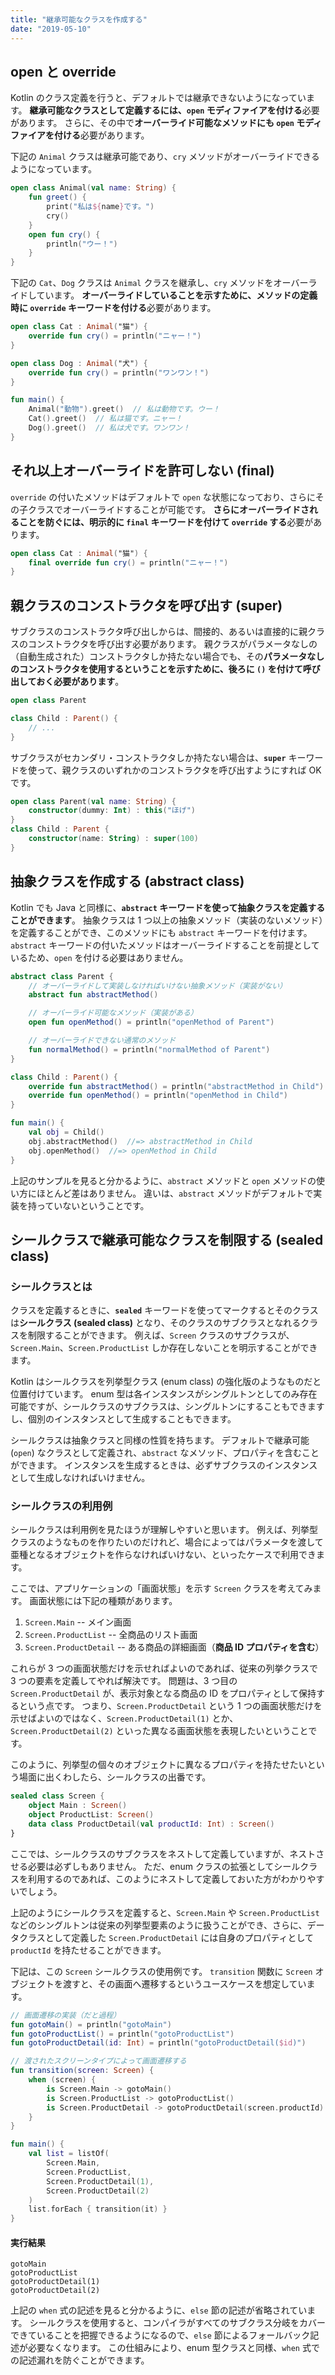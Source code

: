 ```yaml
---
title: "継承可能なクラスを作成する"
date: "2019-05-10"
---
```


open と override
----

Kotlin のクラス定義を行うと、デフォルトでは継承できないようになっています。
**継承可能なクラスとして定義するには、`open` モディファイアを付ける**必要があります。
さらに、その中で**オーバーライド可能なメソッドにも `open` モディファイアを付ける**必要があります。

下記の `Animal` クラスは継承可能であり、`cry` メソッドがオーバーライドできるようになっています。

```kotlin
open class Animal(val name: String) {
    fun greet() {
        print("私は${name}です。")
        cry()
    }
    open fun cry() {
        println("ウー！")
    }
}
```

下記の `Cat`、`Dog` クラスは `Animal` クラスを継承し、`cry` メソッドをオーバーライドしています。
**オーバーライドしていることを示すために、メソッドの定義時に `override` キーワードを付ける**必要があります。

```kotlin
open class Cat : Animal("猫") {
    override fun cry() = println("ニャー！")
}

open class Dog : Animal("犬") {
    override fun cry() = println("ワンワン！")
}

fun main() {
    Animal("動物").greet()  // 私は動物です。ウー！
    Cat().greet()  // 私は猫です。ニャー！
    Dog().greet()  // 私は犬です。ワンワン！
}
```


それ以上オーバーライドを許可しない (final)
----

`override` の付いたメソッドはデフォルトで `open` な状態になっており、さらにその子クラスでオーバーライドすることが可能です。
**さらにオーバーライドされることを防ぐには、明示的に `final` キーワードを付けて `override` する**必要があります。

```kotlin
open class Cat : Animal("猫") {
    final override fun cry() = println("ニャー！")
}
```


親クラスのコンストラクタを呼び出す (super)
----

サブクラスのコンストラクタ呼び出しからは、間接的、あるいは直接的に親クラスのコンストラクタを呼び出す必要があります。
親クラスがパラメータなしの（自動生成された）コンストラクタしか持たない場合でも、その**パラメータなしのコンストラクタを使用するということを示すために、後ろに `()` を付けて呼び出しておく必要があります**。

```kotlin
open class Parent

class Child : Parent() {
    // ...
}
```

サブクラスがセカンダリ・コンストラクタしか持たない場合は、**`super`** キーワードを使って、親クラスのいずれかのコンストラクタを呼び出すようにすれば OK です。

```kotlin
open class Parent(val name: String) {
    constructor(dummy: Int) : this("ほげ")
}
class Child : Parent {
    constructor(name: String) : super(100)
}
```


抽象クラスを作成する (abstract class)
----

Kotlin でも Java と同様に、**`abstract` キーワードを使って抽象クラスを定義することができます**。
抽象クラスは 1 つ以上の抽象メソッド（実装のないメソッド）を定義することができ、このメソッドにも `abstract` キーワードを付けます。
`abstract` キーワードの付いたメソッドはオーバーライドすることを前提としているため、`open` を付ける必要はありません。

```kotlin
abstract class Parent {
    // オーバーライドして実装しなければいけない抽象メソッド（実装がない）
    abstract fun abstractMethod()

    // オーバーライド可能なメソッド（実装がある）
    open fun openMethod() = println("openMethod of Parent")

    // オーバーライドできない通常のメソッド
    fun normalMethod() = println("normalMethod of Parent")
}

class Child : Parent() {
    override fun abstractMethod() = println("abstractMethod in Child")
    override fun openMethod() = println("openMethod in Child")
}

fun main() {
    val obj = Child()
    obj.abstractMethod()  //=> abstractMethod in Child
    obj.openMethod()  //=> openMethod in Child
}
```

上記のサンプルを見ると分かるように、`abstract` メソッドと `open` メソッドの使い方にほとんど差はありません。
違いは、`abstract` メソッドがデフォルトで実装を持っていないということです。


シールクラスで継承可能なクラスを制限する (sealed class)
----

### シールクラスとは

クラスを定義するときに、**`sealed`** キーワードを使ってマークするとそのクラスは**シールクラス (sealed class)** となり、そのクラスのサブクラスとなれるクラスを制限することができます。
例えば、`Screen` クラスのサブクラスが、`Screen.Main`、`Screen.ProductList` しか存在しないことを明示することができます。

Kotlin はシールクラスを列挙型クラス (enum class) の強化版のようなものだと位置付けています。
enum 型は各インスタンスがシングルトンとしてのみ存在可能ですが、シールクラスのサブクラスは、シングルトンにすることもできますし、個別のインスタンスとして生成することもできます。

シールクラスは抽象クラスと同様の性質を持ちます。
デフォルトで継承可能 (`open`) なクラスとして定義され、`abstract` なメソッド、プロパティを含むことができます。
インスタンスを生成するときは、必ずサブクラスのインスタンスとして生成しなければいけません。

### シールクラスの利用例

シールクラスは利用例を見たほうが理解しやすいと思います。
例えば、列挙型クラスのようなものを作りたいのだけれど、場合によってはパラメータを渡して亜種となるオブジェクトを作らなければいけない、といったケースで利用できます。

ここでは、アプリケーションの「画面状態」を示す `Screen` クラスを考えてみます。
画面状態には下記の種類があります。

1. `Screen.Main` -- メイン画面
2. `Screen.ProductList` -- 全商品のリスト画面
3. `Screen.ProductDetail` -- ある商品の詳細画面（**商品 ID プロパティを含む**）

これらが 3 つの画面状態だけを示せればよいのであれば、従来の列挙クラスで 3 つの要素を定義してやれば解決です。
問題は、3 つ目の `Screen.ProductDetail` が、表示対象となる商品の ID をプロパティとして保持するという点です。
つまり、`Screen.ProductDetail` という 1 つの画面状態だけを示せばよいのではなく、`Screen.ProductDetail(1)` とか、`Screen.ProductDetail(2)` といった異なる画面状態を表現したいということです。

このように、列挙型の個々のオブジェクトに異なるプロパティを持たせたいという場面に出くわしたら、シールクラスの出番です。

```kotlin
sealed class Screen {
    object Main : Screen()
    object ProductList: Screen()
    data class ProductDetail(val productId: Int) : Screen()
}
```

<div class="note">
ここでは、シールクラスのサブクラスをネストして定義していますが、ネストさせる必要は必ずしもありません。
ただ、enum クラスの拡張としてシールクラスを利用するのであれば、このようにネストして定義しておいた方がわかりやすいでしょう。
</div>

上記のようにシールクラスを定義すると、`Screen.Main` や `Screen.ProductList` などのシングルトンは従来の列挙型要素のように扱うことができ、さらに、データクラスとして定義した `Screen.ProductDetail` には自身のプロパティとして `productId` を持たせることができます。

下記は、この `Screen` シールクラスの使用例です。
`transition` 関数に `Screen` オブジェクトを渡すと、その画面へ遷移するというユースケースを想定しています。

```kotlin
// 画面遷移の実装（だと過程）
fun gotoMain() = println("gotoMain")
fun gotoProductList() = println("gotoProductList")
fun gotoProductDetail(id: Int) = println("gotoProductDetail($id)")

// 渡されたスクリーンタイプによって画面遷移する
fun transition(screen: Screen) {
    when (screen) {
        is Screen.Main -> gotoMain()
        is Screen.ProductList -> gotoProductList()
        is Screen.ProductDetail -> gotoProductDetail(screen.productId)
    }
}

fun main() {
    val list = listOf(
        Screen.Main,
        Screen.ProductList,
        Screen.ProductDetail(1),
        Screen.ProductDetail(2)
    )
    list.forEach { transition(it) }
}
```

#### 実行結果

```
gotoMain
gotoProductList
gotoProductDetail(1)
gotoProductDetail(2)
```

上記の `when` 式の記述を見ると分かるように、`else` 節の記述が省略されています。
シールクラスを使用すると、コンパイラがすべてのサブクラス分岐をカバーできていることを把握できるようになるので、`else` 節によるフォールバック記述が必要なくなります。
この仕組みにより、enum 型クラスと同様、`when` 式での記述漏れを防ぐことができます。

